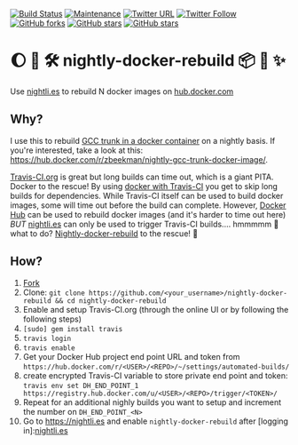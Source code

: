 [![Build Status](https://travis-ci.org/zbeekman/nightly-docker-rebuild.svg?branch=master)](https://travis-ci.org/zbeekman/nightly-docker-rebuild)
[![Maintenance](https://img.shields.io/maintenance/yes/2017.svg)]()
[![Twitter URL](https://img.shields.io/twitter/url/http/shields.io.svg?style=social)](https://twitter.com/intent/tweet?hashtags=nightly%2Cdocker%2Cbuild&related=docker%2Ctravisci&text=Rebuild%20your%20docker%20images%20on%20a%20nightly%20basis%21&url=https%3A//github.com/zbeekman/nightly-docker-rebuild&via=zbeekman)
[![Twitter Follow](https://img.shields.io/twitter/follow/zbeekman.svg?style=social&label=Follow)](https://twitter.com/intent/follow?screen_name=zbeekman)
[![GitHub forks](https://img.shields.io/github/forks/zbeekman/nightly-docker-rebuild.svg?style=social&label=Fork)](https://github.com/zbeekman/nightly-docker-rebuild/fork)
[![GitHub stars](https://img.shields.io/github/stars/zbeekman/nightly-docker-rebuild.svg?style=social&label=Star)](https://github.com/zbeekman/nightly-docker-rebuild)
[![GitHub stars](https://img.shields.io/github/watchers/zbeekman/nightly-docker-rebuild.svg?style=social&label=Watch)](https://github.com/zbeekman/nightly-docker-rebuild)

# :moon: :whale: :hammer_and_wrench: nightly-docker-rebuild :package: :whale2: :sparkles:
Use [nightli.es] to rebuild N docker images on [hub.docker.com]

## Why?

I use this to rebuild [GCC trunk in a docker container] on a nightly basis. If you're interested, take a look at this:
https://hub.docker.com/r/zbeekman/nightly-gcc-trunk-docker-image/.

[Travis-CI.org](https://travis-ci.org) is great but long builds can time out, which is a giant PITA. Docker to the rescue!
By using [docker with Travis-CI](https://docs.travis-ci.com/user/docker/) you get to skip long builds for dependencies.
While Travis-CI itself can be used to build docker images, some will time out before the build can complete. However,
[Docker Hub](https://hub.docker.com) can be used to rebuild docker images (and it's harder to time out here) *BUT*
[nightli.es](https://nightli.es) can only be used to trigger Travis-CI builds.... hmmmmm :thinking: what to do?
[Nightly-docker-rebuild](https://github.com/zbeekman/nightly-docker-rebuild) to the rescue! :tada:

## How?

 1. [Fork](https://github.com/zbeekman/nightly-docker-rebuild/fork)
 2. Clone: `git clone https://github.com/<your_username>/nightly-docker-rebuild && cd nightly-docker-rebuild`
 3. Enable and setup Travis-CI.org (through the online UI or by following the following steps)
 4. `[sudo] gem install travis`
 5. `travis login`
 6. `travis enable`
 7. Get your Docker Hub project end point URL and token from `https://hub.docker.com/r/<USER>/<REPO>/~/settings/automated-builds/`
 8. create encrypted Travis-CI variable to store private end point and token: `travis env set DH_END_POINT_1 https://registry.hub.docker.com/u/<USER>/<REPO>/trigger/<TOKEN>/`
 9. Repeat for an additional nighly builds you want to setup and increment the number on `DH_END_POINT_<N>`
 10. Go to https://nightli.es and enable `nightly-docker-rebuild` after [logging in]:[nightli.es]

[nightli.es]: https://nightli.es/login
[hub.docker.com]: https://hub.docker.com
[GCC trunk in a docker container]: https://github.com/zbeekman/nightly-gcc-trunk-docker-image
